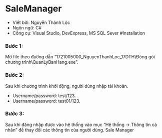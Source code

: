 # SaleManager
- Viết bởi: Nguyễn Thành Lộc
- Ngôn ngữ: C#
- Công cụ: Visual Studio, DevExpress, MS SQL Sever
#Installation
### Bước 1: 
Mở file theo đường dẫn “1721005000_NguyenThanhLoc_17DTH\Đóng gói chương trình\QuanLyBanHang.exe”.
### Bước 2: 
Sau khi chương trình khởi động, người dùng nhập tài khoản.
-	Username/password: test/123.
-	Username/password: test01/123.
### Bước 3: 
Sau khi đăng nhập được vào hệ thống vào mục “Hệ thống -> Thông tin cá nhân” để thay đổi các thông tin của người dùng.
 Sale Manager
